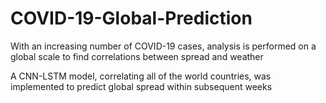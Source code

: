 # COVID-19-Global-Prediction
With an increasing number of COVID-19 cases, analysis is performed on a global scale to find correlations between spread and weather

A CNN-LSTM model, correlating all of the world countries, was implemented to predict global spread within subsequent weeks
